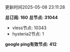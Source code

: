 更新时间2025-05-08 23:11:28

**总订阅: 160**
**总节点: 31044**
- vless节点: 10343
- hysteria2节点: 1

**google ping有效节点: 412**
